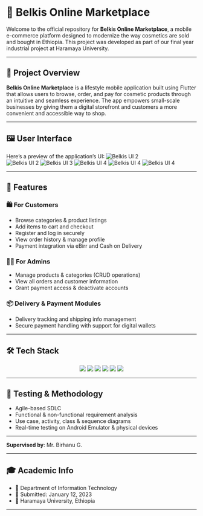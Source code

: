 # 🛒 Belkis Online Marketplace

Welcome to the official repository for **Belkis Online Marketplace**, a mobile e-commerce platform designed to modernize the way cosmetics are sold and bought in Ethiopia. This project was developed as part of our final year industrial project at Haramaya University.

---

## 📱 Project Overview

**Belkis Online Marketplace** is a lifestyle mobile application built using Flutter that allows users to browse, order, and pay for cosmetic products through an intuitive and seamless experience. The app empowers small-scale businesses by giving them a digital storefront and customers a more convenient and accessible way to shop.

---
## 🖼️ User Interface

Here’s a preview of the application’s UI:
![Belkis UI 2](https://i.imgur.com/Ixvvw9Z.png)  
![Belkis UI 2](:https://imgur.com/78c162ca-269e-446c-a109-21ef29fce75e)
![Belkis UI 3](https://i.imgur.com/Mw0K7jf.png)
![Belkis UI 4](https://i.imgur.com/SKiD8so.png)
![Belkis UI 4](https://i.imgur.com/hWaDJmR.png)
![Belkis UI 4](https://imgur.com/f7dccfe7-c5bd-4239-9435-5b22c9193794)

---

## 🚀 Features

### 🛍️ For Customers
- Browse categories & product listings
- Add items to cart and checkout
- Register and log in securely
- View order history & manage profile
- Payment integration via eBirr and Cash on Delivery

### 👨‍💼 For Admins
- Manage products & categories (CRUD operations)
- View all orders and customer information
- Grant payment access & deactivate accounts

### 📦 Delivery & Payment Modules
- Delivery tracking and shipping info management
- Secure payment handling with support for digital wallets

---

## 🛠️ Tech Stack
<p align="center"> <img src="https://img.shields.io/badge/Flutter-02569B?style=for-the-badge&logo=flutter&logoColor=white" /> <img src="https://img.shields.io/badge/Dart-0175C2?style=for-the-badge&logo=dart&logoColor=white" /> <img src="https://img.shields.io/badge/Firebase-FFCA28?style=for-the-badge&logo=firebase&logoColor=black" /> <img src="https://img.shields.io/badge/Kotlin-7F52FF?style=for-the-badge&logo=kotlin&logoColor=white" /> <img src="https://img.shields.io/badge/Android%20Studio-3DDC84?style=for-the-badge&logo=android-studio&logoColor=white" /> <img src="https://img.shields.io/badge/GitHub-181717?style=for-the-badge&logo=github&logoColor=white" /> </p>

---

## 🧪 Testing & Methodology

- Agile-based SDLC  
- Functional & non-functional requirement analysis  
- Use case, activity, class & sequence diagrams  
- Real-time testing on Android Emulator & physical devices  

---

**Supervised by**: Mr. Birhanu G.

---

## 🎓 Academic Info

- 📍 Department of Information Technology  
- 📅 Submitted: January 12, 2023  
- 🏫 Haramaya University, Ethiopia

---
